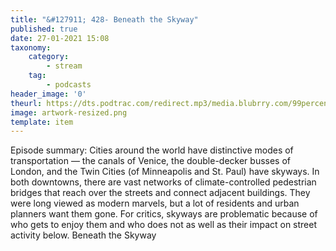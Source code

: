 ```yaml
---
title: "&#127911; 428- Beneath the Skyway"
published: true
date: 27-01-2021 15:08
taxonomy:
    category:
        - stream
    tag:
        - podcasts
header_image: '0'
theurl: https://dts.podtrac.com/redirect.mp3/media.blubrry.com/99percentinvisible/dovetail.prxu.org/96/3576420b-d555-4139-ad76-98913bd6df08/428_Beneath_the_Skyway_pt01.mp3
image: artwork-resized.png
template: item
--- 
```

Episode summary: Cities around the world have distinctive modes of transportation — the canals of Venice, the double-decker busses of London, and the Twin Cities (of Minneapolis and St. Paul) have skyways. In both downtowns, there are vast networks of climate-controlled pedestrian bridges that reach over the streets and connect adjacent buildings. They were long viewed as modern marvels, but a lot of residents and urban planners want them gone. For critics, skyways are problematic because of who gets to enjoy them and who does not as well as their impact on street activity below. Beneath the Skyway

